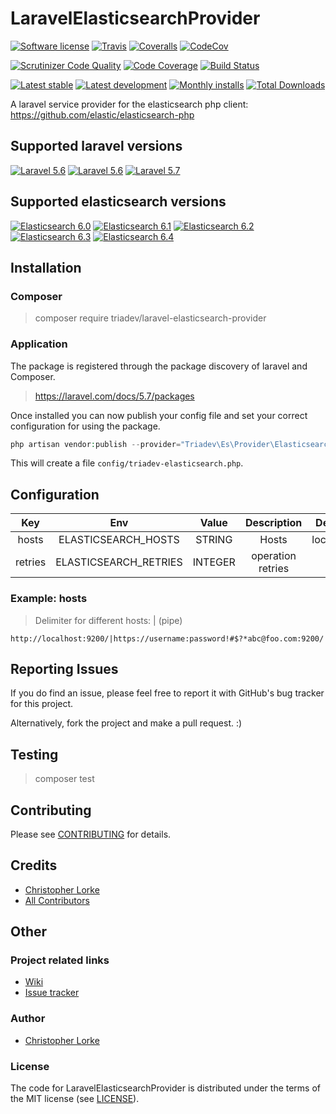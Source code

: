 # LaravelElasticsearchProvider

[![Software license][ico-license]](LICENSE)
[![Travis][ico-travis]][link-travis]
[![Coveralls](https://coveralls.io/repos/github/triadev/LaravelElasticsearchProvider/badge.svg?branch=master)](https://coveralls.io/github/triadev/LaravelElasticsearchProvider?branch=master)
[![CodeCov](https://codecov.io/gh/triadev/LaravelElasticsearchProvider/branch/master/graph/badge.svg)](https://codecov.io/gh/triadev/LaravelElasticsearchProvider)

[![Scrutinizer Code Quality](https://scrutinizer-ci.com/g/triadev/LaravelElasticsearchProvider/badges/quality-score.png?b=master)](https://scrutinizer-ci.com/g/triadev/LaravelElasticsearchProvider/?branch=master)
[![Code Coverage](https://scrutinizer-ci.com/g/triadev/LaravelElasticsearchProvider/badges/coverage.png?b=master)](https://scrutinizer-ci.com/g/triadev/LaravelElasticsearchProvider/?branch=master)
[![Build Status](https://scrutinizer-ci.com/g/triadev/LaravelElasticsearchProvider/badges/build.png?b=master)](https://scrutinizer-ci.com/g/triadev/LaravelElasticsearchProvider/build-status/master)

[![Latest stable][ico-version-stable]][link-packagist]
[![Latest development][ico-version-dev]][link-packagist]
[![Monthly installs][ico-downloads-monthly]][link-downloads]
[![Total Downloads](https://img.shields.io/packagist/dt/triadev/laravel-elasticsearch-provider.svg?style=flat-square)](https://packagist.org/packages/triadev/laravel-elasticsearch-provider)

A laravel service provider for the elasticsearch php client: https://github.com/elastic/elasticsearch-php

## Supported laravel versions
[![Laravel 5.6][icon-l55]][link-laravel]
[![Laravel 5.6][icon-l56]][link-laravel]
[![Laravel 5.7][icon-l57]][link-laravel]

## Supported elasticsearch versions
[![Elasticsearch 6.0][icon-e60]][link-elasticsearch]
[![Elasticsearch 6.1][icon-e61]][link-elasticsearch]
[![Elasticsearch 6.2][icon-e62]][link-elasticsearch]
[![Elasticsearch 6.3][icon-e63]][link-elasticsearch]
[![Elasticsearch 6.4][icon-e64]][link-elasticsearch]

## Installation

### Composer
> composer require triadev/laravel-elasticsearch-provider

### Application

The package is registered through the package discovery of laravel and Composer.
>https://laravel.com/docs/5.7/packages

Once installed you can now publish your config file and set your correct configuration for using the package.
```php
php artisan vendor:publish --provider="Triadev\Es\Provider\ElasticsearchServiceProvider" --tag="config"
```

This will create a file ```config/triadev-elasticsearch.php```.

## Configuration
| Key        | Env | Value           | Description  | Default |
|:-------------:|:-------------:|:-------------:|:-----:|:-----:|
| hosts | ELASTICSEARCH_HOSTS | STRING | Hosts | localhost |
| retries | ELASTICSEARCH_RETRIES | INTEGER | operation retries | 3 |

### Example: hosts
>Delimiter for different hosts: | (pipe)

```
http://localhost:9200/|https://username:password!#$?*abc@foo.com:9200/
```

## Reporting Issues
If you do find an issue, please feel free to report it with GitHub's bug tracker for this project.

Alternatively, fork the project and make a pull request. :)

## Testing
>composer test

## Contributing
Please see [CONTRIBUTING](CONTRIBUTING.md) for details.

## Credits
- [Christopher Lorke][link-author]
- [All Contributors][link-contributors]

## Other

### Project related links
- [Wiki](https://github.com/triadev/LaravelElasticsearchProvider/wiki)
- [Issue tracker](https://github.com/triadev/LaravelElasticsearchProvider/issues)

### Author
- [Christopher Lorke](mailto:christopher.lorke@gmx.de)

### License
The code for LaravelElasticsearchProvider is distributed under the terms of the MIT license (see [LICENSE](LICENSE)).

[ico-license]: https://img.shields.io/github/license/triadev/LaravelElasticsearchProvider.svg?style=flat-square
[ico-version-stable]: https://img.shields.io/packagist/v/triadev/laravel-elasticsearch-provider.svg?style=flat-square
[ico-version-dev]: https://img.shields.io/packagist/vpre/triadev/laravel-elasticsearch-provider.svg?style=flat-square
[ico-downloads-monthly]: https://img.shields.io/packagist/dm/triadev/laravel-elasticsearch-provider.svg?style=flat-square
[ico-travis]: https://travis-ci.org/triadev/LaravelElasticsearchProvider.svg?branch=master

[link-packagist]: https://packagist.org/packages/triadev/laravel-elasticsearch-provider
[link-downloads]: https://packagist.org/packages/triadev/laravel-elasticsearch-provider/stats
[link-travis]: https://travis-ci.org/triadev/LaravelElasticsearchProvider

[icon-l55]: https://img.shields.io/badge/Laravel-5.5-brightgreen.svg?style=flat-square
[icon-l56]: https://img.shields.io/badge/Laravel-5.6-brightgreen.svg?style=flat-square
[icon-l57]: https://img.shields.io/badge/Laravel-5.7-brightgreen.svg?style=flat-square

[icon-e60]: https://img.shields.io/badge/Elasticsearch-6.0-brightgreen.svg?style=flat-square
[icon-e61]: https://img.shields.io/badge/Elasticsearch-6.1-brightgreen.svg?style=flat-square
[icon-e62]: https://img.shields.io/badge/Elasticsearch-6.2-brightgreen.svg?style=flat-square
[icon-e63]: https://img.shields.io/badge/Elasticsearch-6.3-brightgreen.svg?style=flat-square
[icon-e64]: https://img.shields.io/badge/Elasticsearch-6.4-brightgreen.svg?style=flat-square

[link-laravel]: https://laravel.com
[link-elasticsearch]: https://www.elastic.co/
[link-author]: https://github.com/triadev
[link-contributors]: ../../contributors
